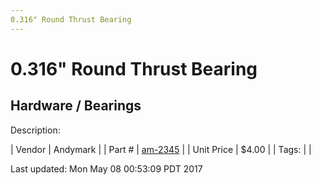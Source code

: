 ```yaml
---
0.316" Round Thrust Bearing
---
```


# 0.316" Round Thrust Bearing
## Hardware / Bearings
Description: 	 

| Vendor | Andymark | 
| Part # | [am-2345](http://www.andymark.com/Bearings-s/239.htm) | 
| Unit Price | $4.00 | 
| Tags: |  | 

Last updated: Mon May 08 00:53:09 PDT 2017